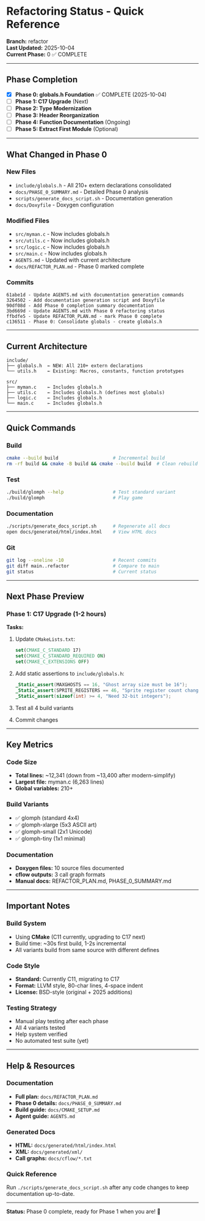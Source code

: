 # Refactoring Status - Quick Reference

**Branch:** refactor  
**Last Updated:** 2025-10-04  
**Current Phase:** 0 ✅ COMPLETE

---

## Phase Completion

- [x] **Phase 0: globals.h Foundation** ✅ COMPLETE (2025-10-04)
- [ ] **Phase 1: C17 Upgrade** (Next)
- [ ] **Phase 2: Type Modernization**
- [ ] **Phase 3: Header Reorganization**
- [ ] **Phase 4: Function Documentation** (Ongoing)
- [ ] **Phase 5: Extract First Module** (Optional)

---

## What Changed in Phase 0

### New Files
- `include/globals.h` - All 210+ extern declarations consolidated
- `docs/PHASE_0_SUMMARY.md` - Detailed Phase 0 analysis
- `scripts/generate_docs_script.sh` - Documentation generation
- `docs/Doxyfile` - Doxygen configuration

### Modified Files
- `src/myman.c` - Now includes globals.h
- `src/utils.c` - Now includes globals.h
- `src/logic.c` - Now includes globals.h
- `src/main.c` - Now includes globals.h
- `AGENTS.md` - Updated with current architecture
- `docs/REFACTOR_PLAN.md` - Phase 0 marked complete

### Commits
```
61abe1d - Update AGENTS.md with documentation generation commands
3264502 - Add documentation generation script and Doxyfile
90df08d - Add Phase 0 completion summary documentation
3bd669d - Update AGENTS.md with Phase 0 refactoring status
ffbdfe5 - Update REFACTOR_PLAN.md - mark Phase 0 complete
c136511 - Phase 0: Consolidate globals - create globals.h
```

---

## Current Architecture

```
include/
├── globals.h  ← NEW: All 210+ extern declarations
└── utils.h    ← Existing: Macros, constants, function prototypes

src/
├── myman.c    ← Includes globals.h
├── utils.c    ← Includes globals.h (defines most globals)
├── logic.c    ← Includes globals.h
└── main.c     ← Includes globals.h
```

---

## Quick Commands

### Build
```bash
cmake --build build                    # Incremental build
rm -rf build && cmake -B build && cmake --build build  # Clean rebuild
```

### Test
```bash
./build/glomph --help                  # Test standard variant
./build/glomph                         # Play game
```

### Documentation
```bash
./scripts/generate_docs_script.sh      # Regenerate all docs
open docs/generated/html/index.html    # View HTML docs
```

### Git
```bash
git log --oneline -10                  # Recent commits
git diff main..refactor                # Compare to main
git status                             # Current status
```

---

## Next Phase Preview

### Phase 1: C17 Upgrade (1-2 hours)

**Tasks:**
1. Update `CMakeLists.txt`:
   ```cmake
   set(CMAKE_C_STANDARD 17)
   set(CMAKE_C_STANDARD_REQUIRED ON)
   set(CMAKE_C_EXTENSIONS OFF)
   ```

2. Add static assertions to `include/globals.h`:
   ```c
   _Static_assert(MAXGHOSTS == 16, "Ghost array size must be 16");
   _Static_assert(SPRITE_REGISTERS == 46, "Sprite register count changed");
   _Static_assert(sizeof(int) >= 4, "Need 32-bit integers");
   ```

3. Test all 4 build variants

4. Commit changes

---

## Key Metrics

### Code Size
- **Total lines:** ~12,341 (down from ~13,400 after modern-simplify)
- **Largest file:** myman.c (6,263 lines)
- **Global variables:** 210+

### Build Variants
- ✅ glomph (standard 4x4)
- ✅ glomph-xlarge (5x3 ASCII art)
- ✅ glomph-small (2x1 Unicode)
- ✅ glomph-tiny (1x1 minimal)

### Documentation
- **Doxygen files:** 10 source files documented
- **cflow outputs:** 3 call graph formats
- **Manual docs:** REFACTOR_PLAN.md, PHASE_0_SUMMARY.md

---

## Important Notes

### Build System
- Using **CMake** (C11 currently, upgrading to C17 next)
- Build time: ~30s first build, 1-2s incremental
- All variants build from same source with different defines

### Code Style
- **Standard:** Currently C11, migrating to C17
- **Format:** LLVM style, 80-char lines, 4-space indent
- **License:** BSD-style (original + 2025 additions)

### Testing Strategy
- Manual play testing after each phase
- All 4 variants tested
- Help system verified
- No automated test suite (yet)

---

## Help & Resources

### Documentation
- **Full plan:** `docs/REFACTOR_PLAN.md`
- **Phase 0 details:** `docs/PHASE_0_SUMMARY.md`
- **Build guide:** `docs/CMAKE_SETUP.md`
- **Agent guide:** `AGENTS.md`

### Generated Docs
- **HTML:** `docs/generated/html/index.html`
- **XML:** `docs/generated/xml/`
- **Call graphs:** `docs/cflow/*.txt`

### Quick Reference
Run `./scripts/generate_docs_script.sh` after any code changes to keep
documentation up-to-date.

---

**Status:** Phase 0 complete, ready for Phase 1 when you are! 🚀

